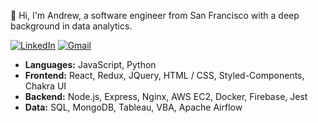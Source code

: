 👋 Hi, I'm Andrew, a software engineer from San Francisco with a deep background in data analytics.

[![LinkedIn](https://img.shields.io/badge/andrewxlam%20-%230077B5.svg?&style=flat-square&logo=linkedin&logoColor=white&link=https://www.linkedin.com/in/andrewxlam/)](https://www.linkedin.com/in/andrewxlam/)
[![Gmail](https://img.shields.io/badge/alam1324@gmail.com%20-%23D14836.svg?&style=flat-square&logo=gmail&logoColor=white&link=mailto:alam1324@gmail.com)](mailto:alam1324@gmail.com)

- <b>Languages:</b> JavaScript, Python
- <b>Frontend:</b> React, Redux, JQuery, HTML / CSS, Styled-Components, Chakra UI
- <b>Backend:</b> Node.js, Express, Nginx, AWS EC2, Docker, Firebase, Jest
- <b>Data:</b> SQL, MongoDB, Tableau, VBA, Apache Airflow
